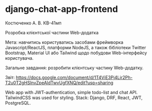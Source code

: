 # django-chat-app-frontend

Костюченко А. В. КВ-41мп

Розробка клієнтської частини Web-додатка


Мета: навчитись користуватись засобами фреймворка Javascript/ReactJS, платформи NodeJS, а також бібліотеки Twitter Bootstrap, Material UI або Tailwind щодо побудови Web-інтерфейсу користувача.

Загальне завдання: розробити клієнтську частину Web-додатку.

Звіт: https://docs.google.com/document/d/1T4ViE3Pj4Lir2Ph-T2u0T2gHSlnvZpeAldTwvUgfXNQ/edit?usp=sharing



Web app with JWT-authentication, simple todo-list and chat API. TailwindCSS was used for styling.
Stack: Django, DRF, React, JWT, PostgreSQL.